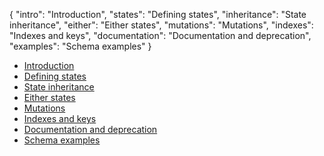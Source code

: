 {
"intro": "Introduction",
"states": "Defining states",
"inheritance": "State inheritance",
"either": "Either states",
"mutations": "Mutations",
"indexes": "Indexes and keys",
"documentation": "Documentation and deprecation",
"examples": "Schema examples"
}

- [Introduction](./intro.md)
- [Defining states](./states.md)
- [State inheritance](./inheritance.md)
- [Either states](./either.md)
- [Mutations](./mutations.md)
- [Indexes and keys](./indexes.md)
- [Documentation and deprecation](./documentation.md)
- [Schema examples](./examples)
